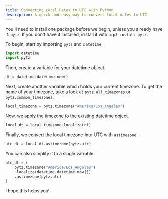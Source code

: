 ```yaml
---
title: Converting Local Dates to UTC with Python
description: A quick and easy way to convert local dates to UTC
---
```


You'll need to install one package before we begin, unless you already have it: `pytz`. If you don't have it installed, install it with `pip3 install pytz`.

To begin, start by importing `pytz` and `datetime`.

```python
import datetime
import pytz
```

Then, create a variable for your datetime object.

```python
dt = datetime.datetime.now()
```

Next, create another variable which holds your current timezone. To get the name of your timezone, take a look at `pytz.all_timezones` or `pytz.common_timezones`.

```python
local_timezone = pytz.timezone("America/Los_Angeles")
```

Now, we apply the timezone to the existing datetime object.

```
local_dt = local_timezone.localize(dt)
```

Finally, we convert the local timezone into UTC with `astimezone`.

```python
utc_dt = local_dt.astimezone(pytz.utc)
```

You can also simplify it to a single variable:

```python
utc_dt = (
    pytz.timezone("America/Los_Angeles")
    .localize(datetime.datetime.now())
    .astimezone(pytz.utc)
)
```

I hope this helps you!